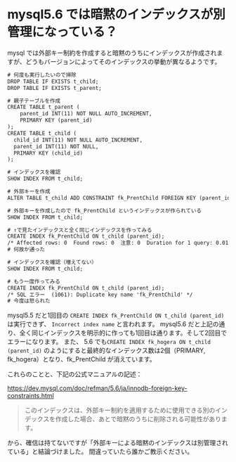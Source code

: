# mysql5.6 では暗黙のインデックスが別管理になっている？

mysql では外部キー制約を作成すると暗黙のうちにインデックスが作成されますが、どうもバージョンによってそのインデックスの挙動が異なるようです。

```sql:mysql5.6
# 何度も実行したいので掃除
DROP TABLE IF EXISTS t_child;
DROP TABLE IF EXISTS t_parent;

# 親子テーブルを作成
CREATE TABLE t_parent (
    parent_id INT(11) NOT NULL AUTO_INCREMENT,
    PRIMARY KEY (parent_id)
);
CREATE TABLE t_child (
  child_id INT(11) NOT NULL AUTO_INCREMENT,
  parent_id INT(11) NOT NULL,
  PRIMARY KEY (child_id)
);

# インデックスを確認
SHOW INDEX FROM t_child;

# 外部キーを作成
ALTER TABLE t_child ADD CONSTRAINT fk_PrentChild FOREIGN KEY (parent_id) REFERENCES t_parent (parent_id);

# 外部キーを作成したので fk_PrentChild というインデックスが作られている
SHOW INDEX FROM t_child;

# ↑で見たインデックスと全く同じインデックスを作ってみる
CREATE INDEX fk_PrentChild ON t_child (parent_id);
/* Affected rows: 0  Found rows: 0  注意: 0  Duration for 1 query: 0.015 sec. */
# 何故か通った

# インデックスを確認（増えてない）
SHOW INDEX FROM t_child;

# もう一度作ってみる
CREATE INDEX fk_PrentChild ON t_child (parent_id);
/* SQL エラー  (1061): Duplicate key name 'fk_PrentChild' */
# 今度は怒られた
```

mysql5.5 だと1回目の `CREATE INDEX fk_PrentChild ON t_child (parent_id)` は実行できず、 `Incorrect index name` と言われます。
mysql5.6 だと上記の通り、全く同じインデックスを明示的に作っても1回目は通ります。そして2回目でエラーになります。
また、 5.6 でも`CREATE INDEX fk_hogera ON t_child (parent_id)` のようにすると最終的なインデックス数は2個（PRIMARY, fk_hogera）となり、fk_PrentChild が消えています。

これらのことと、下記の公式マニュアルの記述：

https://dev.mysql.com/doc/refman/5.6/ja/innodb-foreign-key-constraints.html
> このインデックスは、外部キー制約を適用するために使用できる別のインデックスを作成した場合、あとで暗黙のうちに削除される可能性があります。

から、確信は持てないですが「外部キーによる暗黙のインデックスは別管理されている」と結論づけました。
間違っていたら誰かご教示ください。
